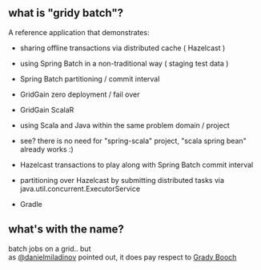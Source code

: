 ## what is "gridy batch"? ##

A reference application that demonstrates:

+ sharing offline transactions via distributed cache ( Hazelcast )

+ using Spring Batch in a non-traditional way ( staging test data )

+ Spring Batch partitioning / commit interval

+ GridGain zero deployment / fail over

+ GridGain ScalaR

+ using Scala and Java within the same problem domain / project

+ see? there is no need for "spring-scala" project, "scala spring bean" already works :)

+ Hazelcast transactions to play along with Spring Batch commit interval

+ partitioning over Hazelcast by submitting distributed tasks via java.util.concurrent.ExecutorService

+ Gradle


## what's with the name?

batch jobs on a grid.. but<br>
as [@danielmiladinov](https://github.com/danielmiladinov) pointed out, it does pay respect to [Grady Booch](https://en.wikipedia.org/wiki/Grady_Booch)
